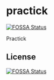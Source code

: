 # practick
[![FOSSA Status](https://app.fossa.com/api/projects/git%2Bgithub.com%2FYuriiDubnytskyi%2Fpractick.svg?type=shield)](https://app.fossa.com/projects/git%2Bgithub.com%2FYuriiDubnytskyi%2Fpractick?ref=badge_shield)

Practick


## License
[![FOSSA Status](https://app.fossa.com/api/projects/git%2Bgithub.com%2FYuriiDubnytskyi%2Fpractick.svg?type=large)](https://app.fossa.com/projects/git%2Bgithub.com%2FYuriiDubnytskyi%2Fpractick?ref=badge_large)
